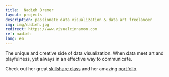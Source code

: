 ```yaml
---
title:  Nadieh Bremer
layout: projects
description: passionate data visualization & data art freelancer
img: img/nadieh.jpg
redirect: https://www.visualcinnamon.com
ref: nadieh
lang: en
---
```


The unique and creative side of data visualization. When data meet art and playfulness, yet always in an effective way to communicate.

Check out her great
<a class="niceLink" href="https://www.skillshare.com/classes/Data-Visualization-Customizing-Charts-for-Beauty-Impact/84030568" >skillshare class</a>
and her amazing <a class="niceLink" href="https://www.visualcinnamon.com/portfolio/" >portfolio</a>.
